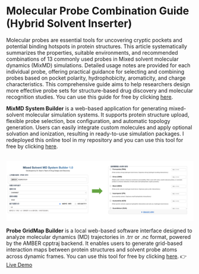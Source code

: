 # Molecular Probe Combination Guide (Hybrid Solvent Inserter)
Molecular probes are essential tools for uncovering cryptic pockets and potential binding hotspots in protein structures. This article systematically summarizes the properties, suitable environments, and recommended combinations of 13 commonly used probes in Mixed solvent molecular dynamics (MixMD) simulations. Detailed usage notes are provided for each individual probe, offering practical guidance for selecting and combining probes based on pocket polarity, hydrophobicity, aromaticity, and charge characteristics. This comprehensive guide aims to help researchers design more effective probe sets for structure-based drug discovery and molecular recognition studies. You can use this guide for free by clicking <a href="https://sean28.github.io/MixMD/">here</a>.


**MixMD System Builder** is a web-based application for generating mixed-solvent molecular simulation systems. It supports protein structure upload, flexible probe selection, box configuration, and automatic topology generation. Users can easily integrate custom molecules and apply optional solvation and ionization, resulting in ready-to-use simulation packages. I redeployed this online tool in my repository and you can use this tool for free by clicking <a href="https://skvohekthzsp.ap-southeast-1.clawcloudrun.com">here</a>.
<div style="text-align: justify"> <br> </div>
<img src="https://raw.githubusercontent.com/sean28/MixMD/main/MixMD-Builder.png">


**Probe GridMap Builder** is a local web-based software interface designed to analyze molecular dynamics (MD) trajectories in .trr or .nc format, powered by the AMBER cpptraj backend. It enables users to generate grid-based interaction maps between protein structures and solvent probe atoms across dynamic frames. You can use this tool for free by clicking <a href="https://drive.google.com/file/d/14x89Ehda61HUxoY_bQcPqJhTKsd0Zd6R/view?usp=sharing">here</a>. 👉 <a href="https://sean28.github.io/MixMD/probe_gridmap_ui.html">Live Demo</a>

